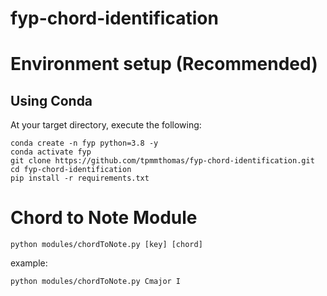 # fyp-chord-identification

# Environment setup (Recommended)

## Using Conda
At your target directory, execute the following:   
```
conda create -n fyp python=3.8 -y
conda activate fyp
git clone https://github.com/tpmmthomas/fyp-chord-identification.git
cd fyp-chord-identification
pip install -r requirements.txt
```

# Chord to Note Module
```
python modules/chordToNote.py [key] [chord]
```  
example:   
```
python modules/chordToNote.py Cmajor I
```
